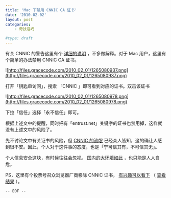 ```yaml
---
title: 'Mac 下禁用 CNNIC CA 证书'
date: '2010-02-02'
layout: post
categories:
    - 奇技淫巧

#type: draft
---
```


有关 CNNIC 的警告这里有个 [详细的说明](http://autoproxy.org/zh-CN/node/66) ，不多做解释。对于 Mac 用户，这里有个简单的办法禁用 CNNIC CA 证书。

![http://files.gracecode.com/2010_02_01/1265080937.png](http://files.gracecode.com/2010_02_01/1265080937.png)

打开「钥匙串访问」，搜索 「CNNIC 」即可看到对应的证书。双击该证书

![http://files.gracecode.com/2010_02_01/1265080978.png](http://files.gracecode.com/2010_02_01/1265080978.png)

下拉「信任」选择「永不信任」即可。

根据上述文中的提醒，同时把有「entrust.net」关键字的证书也禁用掉，这样就没有上述文中的风险了。

先不讨论文中有关证书的风险，但  [CNNIC 的流氓](http://www.booto.net/?p=1517) 已经众人皆知，这的确让人感到很不安。因此，个人对于这件事的态度，也是「宁可信其有，不可信其无」。

个人信息安全这块，有时候往往会忽视。 [国内的大环境如此](http://uicom.net/blog/?p=862) ，也只能是人人自危。

PS，这里有个投票号召众浏览器厂商移除 CNNIC 证书， [有兴趣可以看下](https://spreadsheets.google.com/viewform?formkey=dGctTVY0Y3VxX3lrXzZoeG90WDFBVXc6MA) （ [查看结果](https://spreadsheets.google.com/pub?key=tg-MV4cuq_yk_6hxotX1AUw&output=html) ）。

`-- EOF --`
